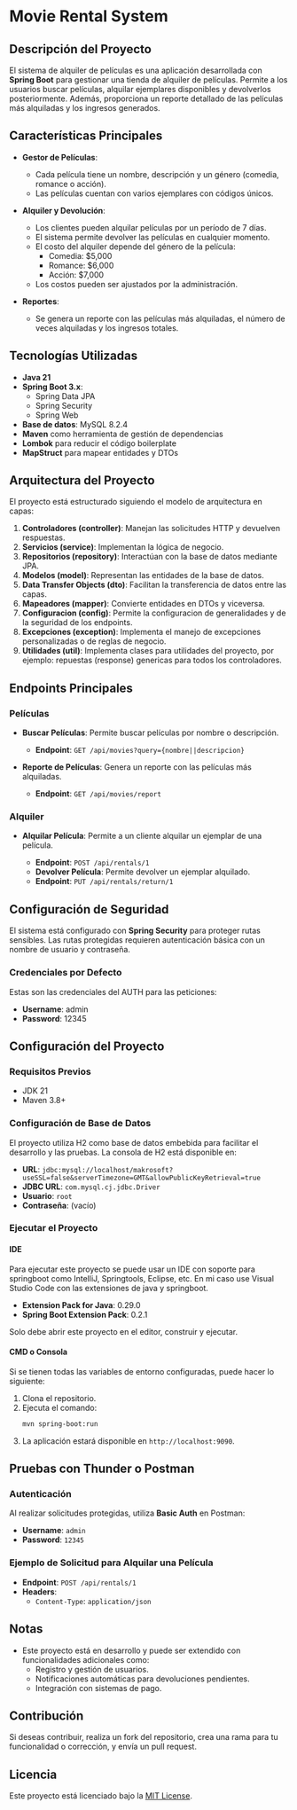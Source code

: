 # Movie Rental System

## Descripción del Proyecto

El sistema de alquiler de películas es una aplicación desarrollada con **Spring Boot** para gestionar una tienda de alquiler de películas. Permite a los usuarios buscar películas, alquilar ejemplares disponibles y devolverlos posteriormente. Además, proporciona un reporte detallado de las películas más alquiladas y los ingresos generados.

## Características Principales

- **Gestor de Películas**:

  - Cada película tiene un nombre, descripción y un género (comedia, romance o acción).
  - Las películas cuentan con varios ejemplares con códigos únicos.
- **Alquiler y Devolución**:

  - Los clientes pueden alquilar películas por un período de 7 días.
  - El sistema permite devolver las películas en cualquier momento.
  - El costo del alquiler depende del género de la película:
    - Comedia: $5,000
    - Romance: $6,000
    - Acción: $7,000
  - Los costos pueden ser ajustados por la administración.
- **Reportes**:

  - Se genera un reporte con las películas más alquiladas, el número de veces alquiladas y los ingresos totales.

## Tecnologías Utilizadas

- **Java 21**
- **Spring Boot 3.x**:
  - Spring Data JPA
  - Spring Security
  - Spring Web
- **Base de datos**: MySQL 8.2.4
- **Maven** como herramienta de gestión de dependencias
- **Lombok** para reducir el código boilerplate
- **MapStruct** para mapear entidades y DTOs

## Arquitectura del Proyecto

El proyecto está estructurado siguiendo el modelo de arquitectura en capas:

1. **Controladores (controller)**: Manejan las solicitudes HTTP y devuelven respuestas.
2. **Servicios (service)**: Implementan la lógica de negocio.
3. **Repositorios (repository)**: Interactúan con la base de datos mediante JPA.
4. **Modelos (model)**: Representan las entidades de la base de datos.
5. **Data Transfer Objects (dto)**: Facilitan la transferencia de datos entre las capas.
6. **Mapeadores (mapper)**: Convierte entidades en DTOs y viceversa.
7. **Configuracion (config)**: Permite la configuracion de generalidades y de la seguridad de los endpoints.
8. **Excepciones (exception)**: Implementa el manejo de excepciones personalizadas o de reglas de negocio.
9. **Utilidades (util)**: Implementa clases para utilidades del proyecto, por ejemplo: repuestas (response) genericas para todos los controladores.

## Endpoints Principales

### Películas

- **Buscar Películas**: Permite buscar películas por nombre o descripción.

  - **Endpoint**: `GET /api/movies?query={nombre||descripcion}`
- **Reporte de Películas**: Genera un reporte con las películas más alquiladas.

  - **Endpoint**: `GET /api/movies/report`

### Alquiler

- **Alquilar Película**: Permite a un cliente alquilar un ejemplar de una película.

  - **Endpoint**: `POST /api/rentals/1`
  - **Devolver Película**: Permite devolver un ejemplar alquilado.
  - **Endpoint**: `PUT /api/rentals/return/1`

## Configuración de Seguridad

El sistema está configurado con **Spring Security** para proteger rutas sensibles. Las rutas protegidas requieren autenticación básica con un nombre de usuario y contraseña.

### Credenciales por Defecto

Estas son las credenciales del AUTH para las peticiones:

  - **Username**: admin
  - **Password**: 12345

## Configuración del Proyecto

### Requisitos Previos

- JDK 21
- Maven 3.8+

### Configuración de Base de Datos

El proyecto utiliza H2 como base de datos embebida para facilitar el desarrollo y las pruebas. La consola de H2 está disponible en:

- **URL**: `jdbc:mysql://localhost/makrosoft?useSSL=false&serverTimezone=GMT&allowPublicKeyRetrieval=true`
- **JDBC URL**: `com.mysql.cj.jdbc.Driver`
- **Usuario**: `root`
- **Contraseña**: (vacío)

### Ejecutar el Proyecto

#### IDE

Para ejecutar este proyecto se puede usar un IDE con soporte para springboot como IntelliJ, Springtools, Eclipse, etc. En mi caso use Visual Studio Code con las extensiones de java y springboot.

- **Extension Pack for Java**: 0.29.0
- **Spring Boot Extension Pack**: 0.2.1

Solo debe abrir este proyecto en el editor, construir y ejecutar.

#### CMD o Consola

Si se tienen todas las variables de entorno configuradas, puede hacer lo siguiente:

1. Clona el repositorio.
2. Ejecuta el comando:
   ```bash
   mvn spring-boot:run
   ```
3. La aplicación estará disponible en `http://localhost:9090`.

## Pruebas con Thunder o Postman

### Autenticación

Al realizar solicitudes protegidas, utiliza **Basic Auth** en Postman:

- **Username**: `admin`
- **Password**: `12345`

### Ejemplo de Solicitud para Alquilar una Película

- **Endpoint**: `POST /api/rentals/1`
- **Headers**:
  - `Content-Type`: `application/json`

## Notas

- Este proyecto está en desarrollo y puede ser extendido con funcionalidades adicionales como:
  - Registro y gestión de usuarios.
  - Notificaciones automáticas para devoluciones pendientes.
  - Integración con sistemas de pago.

## Contribución

Si deseas contribuir, realiza un fork del repositorio, crea una rama para tu funcionalidad o corrección, y envía un pull request.

## Licencia

Este proyecto está licenciado bajo la [MIT License](LICENSE).
